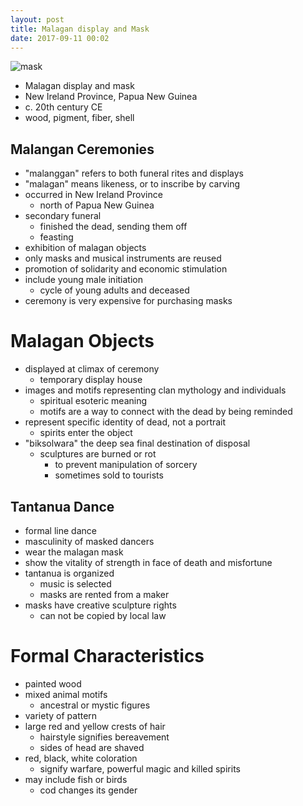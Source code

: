 ```yaml
---
layout: post
title: Malagan display and Mask
date: 2017-09-11 00:02
---
```


![mask]

* Malagan display and mask
* New Ireland Province, Papua New Guinea
* c. 20th century CE
* wood, pigment, fiber, shell

## Malangan Ceremonies
* "malanggan" refers to both funeral rites and displays
* "malagan" means likeness, or to inscribe by carving
* occurred in New Ireland Province
  * north of Papua New Guinea
* secondary funeral
  * finished the dead, sending them off
  * feasting
* exhibition of malagan objects
* only masks and musical instruments are reused
* promotion of solidarity and economic stimulation
* include young male initiation
  * cycle of young adults and deceased
* ceremony is very expensive for purchasing masks

# Malagan Objects
* displayed at climax of ceremony
  * temporary display house
* images and motifs representing clan mythology and individuals
  * spiritual esoteric meaning
  * motifs are a way to connect with the dead by being reminded
* represent specific identity of dead, not a portrait
  * spirits enter the object
* "biksolwara" the deep sea final destination of disposal
  * sculptures are burned or rot
    * to prevent manipulation of sorcery
    * sometimes sold to tourists

## Tantanua Dance
* formal line dance
* masculinity of masked dancers
* wear the malagan mask
* show the vitality of strength in face of death and misfortune
* tantanua is organized
  * music is selected
  * masks are rented from a maker
* masks have creative sculpture rights
  * can not be copied by local law


# Formal Characteristics
* painted wood
* mixed animal motifs
  * ancestral or mystic figures
* variety of pattern
* large red and yellow crests of hair
  * hairstyle signifies bereavement
  * sides of head are shaved
* red, black, white coloration
  * signify warfare, powerful magic and killed spirits
* may include fish or birds
  * cod changes its gender



[mask]: http://www.imamuseum.org/sites/default/files/mars/1c/1ceb51b8-0026-47d2-bf54-09ccd661db0b.jpg
